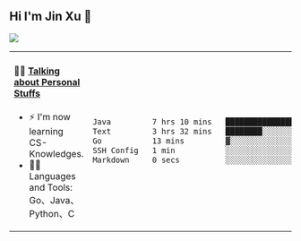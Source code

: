 
## Hi I'm Jin Xu 👋
![](https://komarev.com/ghpvc/?username=jiayouxujin&color=brightgreen&label=PROFILE+VIEWS)



<table align="center">
<tr>
<td valign="top" width="60%">

#### 🏋️‍♀️ <a href="https://github.com/jiayouxujin" target="_blank">Talking about Personal Stuffs</a>
<!-- recent_releases starts -->

- ⚡  I'm now learning CS-Knowledges.  
- 🏊‍♂️ Languages and Tools: Go、Java、Python、C
<!-- recent_releases ends -->
</td>
<td>
 
<!--START_SECTION:waka-->

```txt
Java         7 hrs 10 mins   ████████████████▒░░░░░░░░   65.28 %
Text         3 hrs 32 mins   ████████░░░░░░░░░░░░░░░░░   32.24 %
Go           13 mins         ▓░░░░░░░░░░░░░░░░░░░░░░░░   02.04 %
SSH Config   1 min           ░░░░░░░░░░░░░░░░░░░░░░░░░   00.30 %
Markdown     0 secs          ░░░░░░░░░░░░░░░░░░░░░░░░░   00.14 %
```

<!--END_SECTION:waka-->
 
</td>
</tr>
</table>





